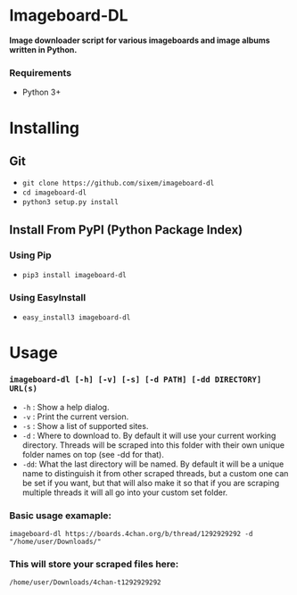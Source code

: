 # Imageboard-DL
**Image downloader script for various imageboards and image albums written in Python.**

### Requirements
+ Python 3+

# Installing
## Git
+ `git clone https://github.com/sixem/imageboard-dl`
+ `cd imageboard-dl`
+ `python3 setup.py install`

## Install From PyPI (Python Package Index)
### Using Pip
+ `pip3 install imageboard-dl`
### Using EasyInstall
+ `easy_install3 imageboard-dl`

# Usage

### `imageboard-dl [-h] [-v] [-s] [-d PATH] [-dd DIRECTORY] URL(s)`

+ `-h` : Show a help dialog.
+ `-v` : Print the current version.
+ `-s` : Show a list of supported sites.
+ `-d` : Where to download to. By default it will use your current working directory. Threads will be scraped into this folder with their own unique folder names on top (see -dd for that).
+ `-dd`: What the last directory will be named. By default it will be a unique name to distinguish it from other scraped threads, but a custom one can be set if you want, but that will also make it so that if you are scraping multiple threads it will all go into your custom set folder.

### Basic usage examaple:

`imageboard-dl https://boards.4chan.org/b/thread/1292929292 -d "/home/user/Downloads/"`

### This will store your scraped files here:

`/home/user/Downloads/4chan-t1292929292`

